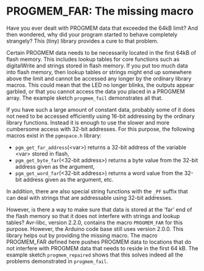 # PROGMEM_FAR: The missing macro

Have you ever dealt with PROGMEM data that exceeded the 64kB limit? And then wondered, why did your program started to behave completely strangely? This (tiny) library provides a cure to that problem. 

Certain PROGMEM data needs to be necessarily located in the first 64kB of flash memory. This includes lookup tables for core functions such as digitalWrite and strings stored in flash memory. If you put too much data into flash memory, then lookup tables or strings might end up somewhere above the limit and cannot be accessed any longer by the ordinary library macros. This could mean that the LED no longer blinks, the outputs appear garbled, or that you cannot access the data you placed in a PROGMEM array. The example sketch `progmem_fail` demonstrates all that. 

If you have such a large amount of constant data, probably some of it does not need to be accessed efficiently using 16-bit addressing by the ordinary library functions. Instead it is enough to use the slower and more cumbersome access with 32-bit addresses. For this purpose, the following macros exist in the `pgmspace.h` library:

- `pgm_get_far_address`(\<var\>) returns a 32-bit address of the variable \<var\> stored in flash, 
- `pgm_get_byte_far`(\<32-bit address\>) returns a byte value from the 32-bit address given as the argument,
- `pgm_get_word_far`(\<32-bit address\>) returns a word value from the 32-bit address given as the argument, etc.

In addition, there are also special string functions with the `_PF` suffix that can deal with strings that are addressable using 32-bit addresses.

However, is there a way to make sure that data is stored at the 'far' end of the flash memory so that it does not interfere with strings and lookup tables? Avr-libc, version 2.2.0, contains the macro `PROGMEM_FAR`  for this purpose. However, the Arduino code base still uses version 2.0.0. This library helps out by providing the missing macro. The macro PROGMEM_FAR defined here pushes PROGMEM data to locations that do not interfere with PROGMEM data that needs to reside in the first 64 kB. The example sketch `progmem_repaired` shows that this solves indeed all the problems demonstrated in `progmem_fail`.
